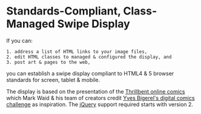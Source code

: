 # Standards-Compliant, Class-Managed Swipe Display

If you can:

	1. address a list of HTML links to your image files,
	2. edit HTML classes to managed & configured the display, and
	3. post art & pages to the web,

you can establish a swipe display compliant to HTML4 & 5 browser standards for screen, tablet &amp; mobile.

The display is based on the presentation of the [Thrillbent online comics](http://thrillbent.com) which Mark Waid &amp; his team of creators credit [Yves Bigerel's digital comics challenge](http://www.deviantart.com/balak01/art/about-DIGITAL-COMICS-111966969) as inspiration. The [jQuery](http://code.jquery.com/jquery/) support required starts with version 2.
